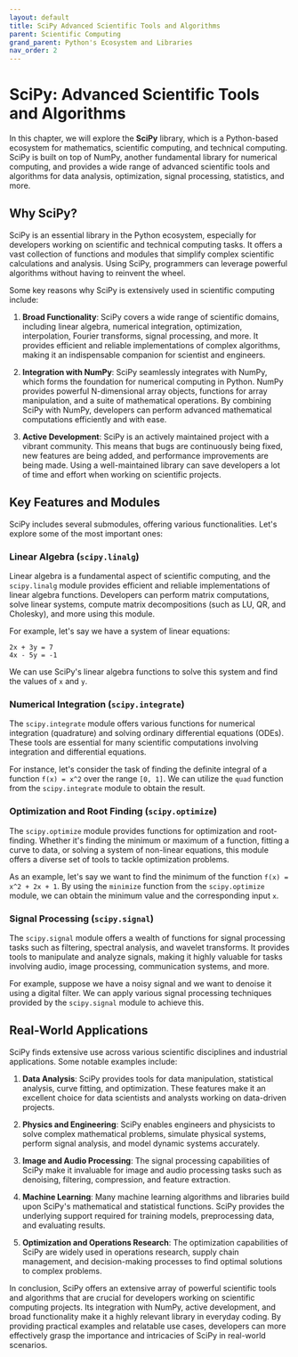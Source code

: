 ```yaml
---
layout: default
title: SciPy Advanced Scientific Tools and Algorithms
parent: Scientific Computing
grand_parent: Python's Ecosystem and Libraries
nav_order: 2
---
```

# SciPy: Advanced Scientific Tools and Algorithms

In this chapter, we will explore the **SciPy** library, which is a Python-based ecosystem for mathematics, scientific computing, and technical computing. SciPy is built on top of NumPy, another fundamental library for numerical computing, and provides a wide range of advanced scientific tools and algorithms for data analysis, optimization, signal processing, statistics, and more.

## Why SciPy?

SciPy is an essential library in the Python ecosystem, especially for developers working on scientific and technical computing tasks. It offers a vast collection of functions and modules that simplify complex scientific calculations and analysis. Using SciPy, programmers can leverage powerful algorithms without having to reinvent the wheel.

Some key reasons why SciPy is extensively used in scientific computing include:

1. **Broad Functionality**: SciPy covers a wide range of scientific domains, including linear algebra, numerical integration, optimization, interpolation, Fourier transforms, signal processing, and more. It provides efficient and reliable implementations of complex algorithms, making it an indispensable companion for scientist and engineers.

2. **Integration with NumPy**: SciPy seamlessly integrates with NumPy, which forms the foundation for numerical computing in Python. NumPy provides powerful N-dimensional array objects, functions for array manipulation, and a suite of mathematical operations. By combining SciPy with NumPy, developers can perform advanced mathematical computations efficiently and with ease.

3. **Active Development**: SciPy is an actively maintained project with a vibrant community. This means that bugs are continuously being fixed, new features are being added, and performance improvements are being made. Using a well-maintained library can save developers a lot of time and effort when working on scientific projects.

## Key Features and Modules

SciPy includes several submodules, offering various functionalities. Let's explore some of the most important ones:

### Linear Algebra (`scipy.linalg`)

Linear algebra is a fundamental aspect of scientific computing, and the `scipy.linalg` module provides efficient and reliable implementations of linear algebra functions. Developers can perform matrix computations, solve linear systems, compute matrix decompositions (such as LU, QR, and Cholesky), and more using this module.

For example, let's say we have a system of linear equations:

```
2x + 3y = 7
4x - 5y = -1
```

We can use SciPy's linear algebra functions to solve this system and find the values of `x` and `y`.

### Numerical Integration (`scipy.integrate`)

The `scipy.integrate` module offers various functions for numerical integration (quadrature) and solving ordinary differential equations (ODEs). These tools are essential for many scientific computations involving integration and differential equations.

For instance, let's consider the task of finding the definite integral of a function `f(x) = x^2` over the range `[0, 1]`. We can utilize the `quad` function from the `scipy.integrate` module to obtain the result.

### Optimization and Root Finding (`scipy.optimize`)

The `scipy.optimize` module provides functions for optimization and root-finding. Whether it's finding the minimum or maximum of a function, fitting a curve to data, or solving a system of non-linear equations, this module offers a diverse set of tools to tackle optimization problems.

As an example, let's say we want to find the minimum of the function `f(x) = x^2 + 2x + 1`. By using the `minimize` function from the `scipy.optimize` module, we can obtain the minimum value and the corresponding input `x`.

### Signal Processing (`scipy.signal`)

The `scipy.signal` module offers a wealth of functions for signal processing tasks such as filtering, spectral analysis, and wavelet transforms. It provides tools to manipulate and analyze signals, making it highly valuable for tasks involving audio, image processing, communication systems, and more.

For example, suppose we have a noisy signal and we want to denoise it using a digital filter. We can apply various signal processing techniques provided by the `scipy.signal` module to achieve this.

## Real-World Applications

SciPy finds extensive use across various scientific disciplines and industrial applications. Some notable examples include:

1. **Data Analysis**: SciPy provides tools for data manipulation, statistical analysis, curve fitting, and optimization. These features make it an excellent choice for data scientists and analysts working on data-driven projects.

2. **Physics and Engineering**: SciPy enables engineers and physicists to solve complex mathematical problems, simulate physical systems, perform signal analysis, and model dynamic systems accurately.

3. **Image and Audio Processing**: The signal processing capabilities of SciPy make it invaluable for image and audio processing tasks such as denoising, filtering, compression, and feature extraction.

4. **Machine Learning**: Many machine learning algorithms and libraries build upon SciPy's mathematical and statistical functions. SciPy provides the underlying support required for training models, preprocessing data, and evaluating results.

5. **Optimization and Operations Research**: The optimization capabilities of SciPy are widely used in operations research, supply chain management, and decision-making processes to find optimal solutions to complex problems.

In conclusion, SciPy offers an extensive array of powerful scientific tools and algorithms that are crucial for developers working on scientific computing projects. Its integration with NumPy, active development, and broad functionality make it a highly relevant library in everyday coding. By providing practical examples and relatable use cases, developers can more effectively grasp the importance and intricacies of SciPy in real-world scenarios.